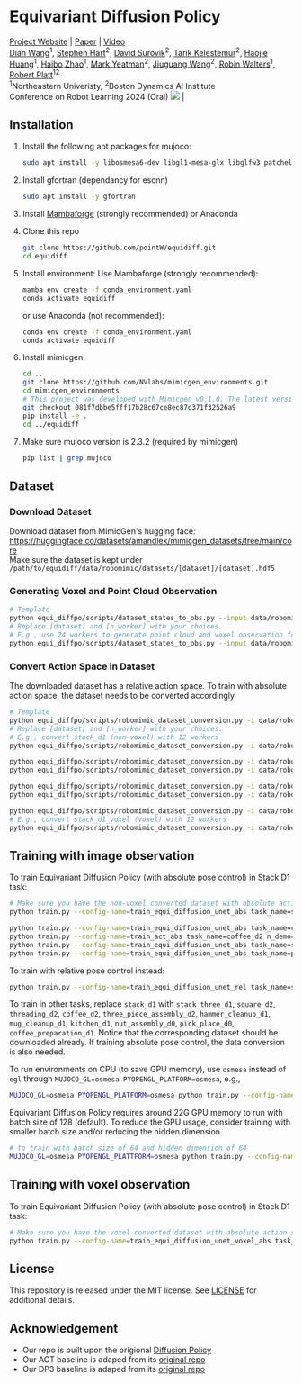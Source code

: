 # Equivariant Diffusion Policy
[Project Website](https://equidiff.github.io) | [Paper](https://arxiv.org/pdf/2407.01812) | [Video](https://youtu.be/xIFSx_NVROU?si=MaxsHmih6AnQKAVy)  
<a href="https://pointw.github.io/">Dian Wang</a><sup>1</sup>, <a href="https://www.linkedin.com/in/stephen-hart-3711666/">Stephen Hart</a><sup>2</sup>, <a href="https://www.linkedin.com/in/surovik/">David Surovik</a><sup>2</sup>, <a href="https://kelestemur.com">Tarik Kelestemur</a><sup>2</sup>, <a href="https://haojhuang.github.io/">Haojie Huang</a><sup>1</sup>, <a href="https://www.linkedin.com/in/haibo-zhao-b68742250/">Haibo Zhao</a><sup>1</sup>, <a href="https://www.linkedin.com/in/mark-yeatman-58a49763/">Mark Yeatman</a><sup>2</sup>, <a href="https://www.robo.guru/">Jiuguang Wang</a><sup>2</sup>, <a href="https://www.robinwalters.com/">Robin Walters</a><sup>1</sup>, <a href="https://helpinghandslab.netlify.app/people/">Robert Platt</a><sup>12</sup>  
<sup>1</sup>Northeastern Univeristy, <sup>2</sup>Boston Dynamics AI Institute  
Conference on Robot Learning 2024 (Oral)
![](img/equi.gif) | 
## Installation
1.  Install the following apt packages for mujoco:
    ```bash
    sudo apt install -y libosmesa6-dev libgl1-mesa-glx libglfw3 patchelf
    ```
1. Install gfortran (dependancy for escnn) 
    ```bash
    sudo apt install -y gfortran
    ```

1. Install [Mambaforge](https://github.com/conda-forge/miniforge#mambaforge) (strongly recommended) or Anaconda
1. Clone this repo
    ```bash
    git clone https://github.com/pointW/equidiff.git
    cd equidiff
    ```
1. Install environment:
    Use Mambaforge (strongly recommended):
    ```bash
    mamba env create -f conda_environment.yaml
    conda activate equidiff
    ```
    or use Anaconda (not recommended): 
    ```bash
    conda env create -f conda_environment.yaml
    conda activate equidiff
    ```
1. Install mimicgen:
    ```bash
    cd ..
    git clone https://github.com/NVlabs/mimicgen_environments.git
    cd mimicgen_environments
    # This project was developed with Mimicgen v0.1.0. The latest version should work fine, but it is not tested
    git checkout 081f7dbbe5fff17b28c67ce8ec87c371f32526a9
    pip install -e .
    cd ../equidiff
    ```
1. Make sure mujoco version is 2.3.2 (required by mimicgen)
    ```bash
    pip list | grep mujoco
    ```

## Dataset
### Download Dataset
Download dataset from MimicGen's hugging face: https://huggingface.co/datasets/amandlek/mimicgen_datasets/tree/main/core  
Make sure the dataset is kept under `/path/to/equidiff/data/robomimic/datasets/[dataset]/[dataset].hdf5`

### Generating Voxel and Point Cloud Observation

```bash
# Template
python equi_diffpo/scripts/dataset_states_to_obs.py --input data/robomimic/datasets/[dataset]/[dataset].hdf5 --output data/robomimic/datasets/[dataset]/[dataset]_voxel.hdf5 --num_workers=[n_worker]
# Replace [dataset] and [n_worker] with your choices.
# E.g., use 24 workers to generate point cloud and voxel observation for stack_d1
python equi_diffpo/scripts/dataset_states_to_obs.py --input data/robomimic/datasets/stack_d1/stack_d1.hdf5 --output data/robomimic/datasets/stack_d1/stack_d1_voxel.hdf5 --num_workers=24
```

### Convert Action Space in Dataset
The downloaded dataset has a relative action space. To train with absolute action space, the dataset needs to be converted accordingly
```bash
# Template
python equi_diffpo/scripts/robomimic_dataset_conversion.py -i data/robomimic/datasets/[dataset]/[dataset].hdf5 -o data/robomimic/datasets/[dataset]/[dataset]_abs.hdf5 -n [n_worker]
# Replace [dataset] and [n_worker] with your choices.
# E.g., convert stack_d1 (non-voxel) with 12 workers
python equi_diffpo/scripts/robomimic_dataset_conversion.py -i data/robomimic/datasets/stack_d1/stack_d1.hdf5 -o data/robomimic/datasets/stack_d1/stack_d1_abs.hdf5 -n 12

python equi_diffpo/scripts/robomimic_dataset_conversion.py -i data/robomimic/datasets/coffee_d0/coffee_d0.hdf5 -o data/robomimic/datasets/coffee_d0/coffee_d0_abs.hdf5 -n 12
python equi_diffpo/scripts/robomimic_dataset_conversion.py -i data/robomimic/datasets/coffee_d2/coffee_d2.hdf5 -o data/robomimic/datasets/coffee_d2/coffee_d2_abs.hdf5 -n 12

python equi_diffpo/scripts/robomimic_dataset_conversion.py -i data/robomimic/datasets/stack_three_d0/stack_three_d0.hdf5 -o data/robomimic/datasets/stack_three_d0/stack_three_d0_abs.hdf5 -n 12
python equi_diffpo/scripts/robomimic_dataset_conversion.py -i data/robomimic/datasets/stack_three_d1/stack_three_d1.hdf5 -o data/robomimic/datasets/stack_three_d1/stack_three_d1_abs.hdf5 -n 12

python equi_diffpo/scripts/robomimic_dataset_conversion.py -i data/robomimic/datasets/pick_place_d0/pick_place_d0.hdf5 -o data/robomimic/datasets/pick_place_d0/pick_place_d0_abs.hdf5 -n 12
# E.g., convert stack_d1_voxel (voxel) with 12 workers
python equi_diffpo/scripts/robomimic_dataset_conversion.py -i data/robomimic/datasets/stack_d1/stack_d1_voxel.hdf5 -o data/robomimic/datasets/stack_d1/stack_d1_voxel_abs.hdf5 -n 12
```

## Training with image observation
To train Equivariant Diffusion Policy (with absolute pose control) in Stack D1 task:
```bash
# Make sure you have the non-voxel converted dataset with absolute action space from the previous step 
python train.py --config-name=train_equi_diffusion_unet_abs task_name=stack_d1 n_demo=100

python train.py --config-name=train_equi_diffusion_unet_abs task_name=coffee_d2 n_demo=100
python train.py --config-name=train_act_abs task_name=coffee_d2 n_demo=100
python train.py --config-name=train_equi_diffusion_unet_abs task_name=stack_three_d0 n_demo=100
python train.py --config-name=train_equi_diffusion_unet_abs task_name=pick_place_d0 n_demo=100

```
To train with relative pose control instead:
```bash
python train.py --config-name=train_equi_diffusion_unet_rel task_name=stack_d1 n_demo=100
```
To train in other tasks, replace `stack_d1` with `stack_three_d1`, `square_d2`, `threading_d2`, `coffee_d2`, `three_piece_assembly_d2`, `hammer_cleanup_d1`, `mug_cleanup_d1`, `kitchen_d1`, `nut_assembly_d0`, `pick_place_d0`, `coffee_preparation_d1`. Notice that the corresponding dataset should be downloaded already. If training absolute pose control, the data conversion is also needed.

To run environments on CPU (to save GPU memory), use `osmesa` instead of `egl` through `MUJOCO_GL=osmesa PYOPENGL_PLATFORM=osmesa`, e.g.,
```bash
MUJOCO_GL=osmesa PYOPENGL_PLATFORM=osmesa python train.py --config-name=train_equi_diffusion_unet_abs task_name=stack_d1
```

Equivariant Diffusion Policy requires around 22G GPU memory to run with batch size of 128 (default). To reduce the GPU usage, consider training with smaller batch size and/or reducing the hidden dimension
```bash
# to train with batch size of 64 and hidden dimension of 64
MUJOCO_GL=osmesa PYOPENGL_PLATTFORM=osmesa python train.py --config-name=train_equi_diffusion_unet_abs task_name=stack_d1 policy.enc_n_hidden=64 dataloader.batch_size=64
```

## Training with voxel observation
To train Equivariant Diffusion Policy (with absolute pose control) in Stack D1 task:
```bash
# Make sure you have the voxel converted dataset with absolute action space from the previous step 
python train.py --config-name=train_equi_diffusion_unet_voxel_abs task_name=stack_d1 n_demo=100
```

## License
This repository is released under the MIT license. See [LICENSE](LICENSE) for additional details.

## Acknowledgement
* Our repo is built upon the origional [Diffusion Policy](https://github.com/real-stanford/diffusion_policy)
* Our ACT baseline is adaped from its [original repo](https://github.com/tonyzhaozh/act)
* Our DP3 baseline is adaped from its [original repo](https://github.com/YanjieZe/3D-Diffusion-Policy)
